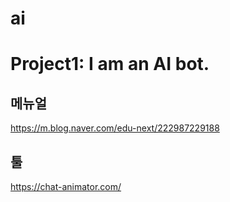 # ai

# Project1: I am an AI bot.
## 메뉴얼

https://m.blog.naver.com/edu-next/222987229188

## 툴

https://chat-animator.com/
